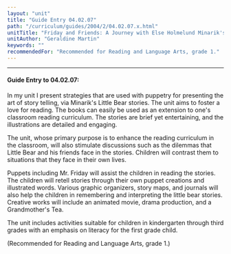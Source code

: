 ```yaml
---
layout: "unit"
title: "Guide Entry 04.02.07"
path: "/curriculum/guides/2004/2/04.02.07.x.html"
unitTitle: "Friday and Friends: A Journey with Else Holmelund Minarik's Little Bear Stories for the Young Child"
unitAuthor: "Geraldine Martin"
keywords: ""
recommendedFor: "Recommended for Reading and Language Arts, grade 1."
---
```

<body>
<hr/>
<h4>
Guide Entry to 04.02.07:
</h4>
<p>
In my unit I present strategies that are used with puppetry for presenting the art of story telling, via Minarik's Little Bear stories. The unit aims to foster a love for reading. The books can easily be used as an extension to one's classroom reading curriculum. The stories are brief yet entertaining, and the illustrations are detailed and engaging.
</p>
<p>
The unit, whose primary purpose is to enhance the reading curriculum in the classroom, will also stimulate discussions such as the dilemmas that Little Bear and his friends face in the stories. Children will contrast them to situations that they face in their own lives.
</p>
<p>
Puppets including Mr. Friday will assist the children in reading the stories. The children will retell stories through their own puppet creations and illustrated words. Various graphic organizers, story maps, and journals will also help the children in remembering and interpreting the little bear stories. Creative works will include an animated movie, drama production, and a Grandmother's Tea.
</p>
<p>
The unit includes activities suitable for children in kindergarten through third grades with an emphasis on literacy for the first grade child.
</p>
<p>
(Recommended for Reading and Language Arts, grade 1.)
</p>
</body>